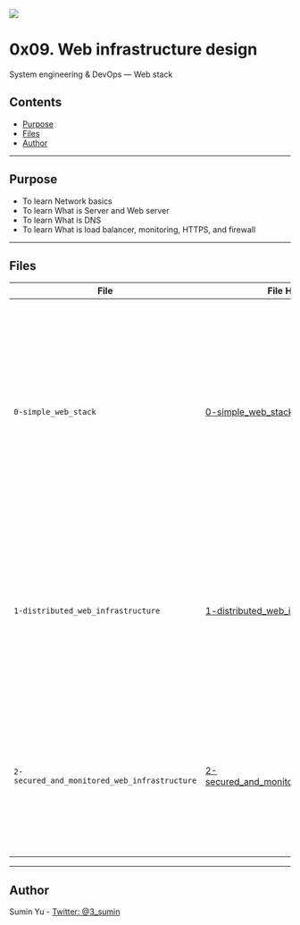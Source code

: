 
<img src="https://www.holbertonschool.com/holberton-logo-twitter-card.png">

# 0x09. Web infrastructure design
System engineering & DevOps ― Web stack

## Contents
* [Purpose](https://github.com/sumin3/holberton-system_engineering-devops/tree/master/0x09-web_infrastructure_design#Purpose)
* [Files](https://github.com/sumin3/holberton-system_engineering-devops/tree/master/0x09-web_infrastructure_design#Files)
* [Author](https://github.com/sumin3/holberton-system_engineering-devops/tree/master/0x09-web_infrastructure_design#author)
---
## Purpose
- To learn Network basics
- To learn What is Server and Web server
- To learn What is DNS
- To learn What is load balancer, monitoring, HTTPS, and firewall
---

## Files
|File| File Hierarchy  | Description
|---|----|-----
| `0-simple_web_stack` | [0-simple_web_stack](0-simple_web_stack) | **diagram must includes**:<br />- 1 server <br />- 1 web server (Nginx) <br />- 1 application server <br />- 1 application files (your code base) <br />- 1 database (MySQL) <br />- 1 domain name foobar.com configured with a www record that points to your server IP 8.8.8.8
| `1-distributed_web_infrastructure` | [1-distributed_web_infrastructure](1-distributed_web_infrastructure) | **diagram must adds**: <br />- 2 servers<br />- 1 web server (Nginx) <br />- 1 application server <br />- 1 load-balancer (HAproxy)<br />- 1 application files (your code base) <br />- 1 database (MySQL)
| `2-secured_and_monitored_web_infrastructure` | [2-secured_and_monitored_web_infrastructure](2-secured_and_monitored_web_infrastructure) | **diagram must adds**: <br />- 3 firewalls<br /> - 1 SSL certificate to serve www.foobar.com over HTTPS <br />- 3 monitoring clients (data collector for Sumologic or other monitoring services)

---
## Author
Sumin Yu - [Twitter: @3_sumin](https://twitter.com/3_sumin)